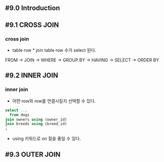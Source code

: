 ## #9.0 Introduction

## #9.1 CROSS JOIN

### cross join
- table row * join table row 수가 select 된다.

FROM -> JOIN -> WHERE -> GROUP BY -> HAVING -> SELECT -> ORDER BY

## #9.2 INNER JOIN

### inner join
- 어떤 row와 row를 연결시킬지 선택할 수 있다.
```sql
select ...
  from dogs  
join owners using (owner_id)  
join breeds using (breed_id)  
;
```
- using 키워드로 on 절을 줄일 수 있다.

## #9.3 OUTER JOIN